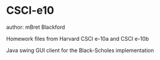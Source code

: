 # CSCI-e10
author: mBret Blackford

Homework files from Harvard CSCI e-10a and CSCI e-10b

Java swing GUI client for the Black-Scholes implementation
